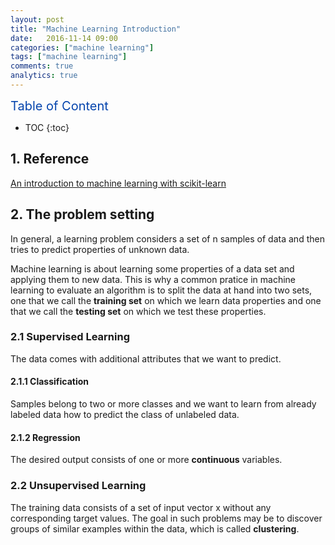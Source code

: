 ```yaml
---
layout: post
title: "Machine Learning Introduction"
date:   2016-11-14 09:00
categories: ["machine learning"]
tags: ["machine learning"]
comments: true
analytics: true
---
```


<span/>

<span style="color: #0645ad; font-size:20px">Table of Content<span/>

  * TOC
  {:toc}

## 1. Reference

[An introduction to machine learning with scikit-learn](http://scikit-learn.org/stable/tutorial/basic/tutorial.html#introduction)


## 2. The problem setting

In general, a learning problem considers a set of n samples of data and then
tries to predict properties of unknown data.

Machine learning is about learning some properties of a data set and applying
them to new data. This is why a common pratice in machine learning to evaluate
an algorithm is to split the data at hand into two sets, one that we call the
**training set** on which we learn data properties and one that we call the
**testing set** on which we test these properties.

### 2.1 Supervised Learning

The data comes with additional attributes that we want to predict.

#### 2.1.1 Classification

Samples belong to two or more classes and we want to learn from already labeled
data how to predict the class of unlabeled data.

#### 2.1.2 Regression

The desired output consists of one or more **continuous** variables.

### 2.2 Unsupervised Learning

The training data consists of a set of input vector x without any corresponding
target values. The goal in such problems may be to discover groups of similar
examples within the data, which is called **clustering**.

